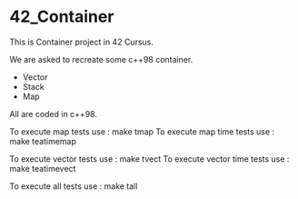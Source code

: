 # 42_Container

This is Container project in 42 Cursus.

We are asked to recreate some c++98 container.

- Vector
- Stack
- Map

All are coded in c++98.

To execute map tests use : make tmap
To execute map time tests use : make teatimemap

To execute vector tests use : make tvect
To execute vector time tests use : make teatimevect

To execute all tests use : make tall